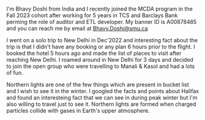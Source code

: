I'm Bhavy Doshi from India and I recently joined the MCDA program in the Fall 2023 cohort after working for 5 years in TCS and Barclays Bank perming the role of auditor and ETL developer. My banner ID is A00878485 and you can reach me by email at Bhavy.Doshi@smu.ca

I went on a solo trip to New Delhi in Dec'2022 and interesting fact about the trip is that I didn't have any booking or any plan 6 hours prior to the flight. I booked the hotel 5 hours ago and made the list of places to visit after reaching New Delhi. I roamed around in New Delhi for 3 days and decided to join the open group who were travelling to Manali & Kasol and had a lots of fun.

Northern lights are one of the few things which are present in bucket list and I wish to see it in the winter. I googled the facts and points about Halifax and found an interesteing fact that we can see in during peak winter but I'm also willing to travel just to see it. Northern lights are formed when charged particles collide with gases in Earth's upper atmosphere.